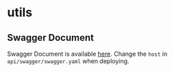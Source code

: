 # utils

## Swagger Document

Swagger Document is available [here](http://localhost:10010/swagger). Change the `host` in `api/swagger/swagger.yaml` when deploying.
